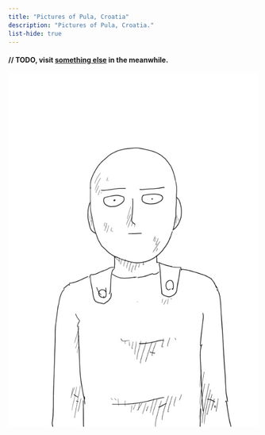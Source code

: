 ```yaml
---
title: "Pictures of Pula, Croatia"
description: "Pictures of Pula, Croatia."
list-hide: true
---
```


#### // TODO, visit [something else](/random/) in the meanwhile.

<div class="d-flex w-100">
    <img src="/saitama.webp" class="mx-auto w-50"></img>
</div>
